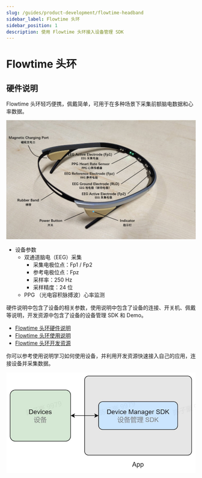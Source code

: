 ```yaml
---
slug: /guides/product-development/flowtime-headband
sidebar_label: Flowtime 头环
sidebar_position: 1
description: 使用 Flowtime 头环接入设备管理 SDK
---
```


# Flowtime 头环

## 硬件说明

Flowtime 头环轻巧便携，佩戴简单，可用于在多种场景下采集前额脑电数据和心率数据。

![Flowtime 头环](./image/flowtime-headband.png)

- 设备参数
  - 双通道脑电（EEG）采集
    - 采集电极位点：Fp1 / Fp2
    - 参考电极位点：Fpz
    - 采样率：250 Hz
    - 采样精度：24 位
  - PPG （光电容积脉搏波）心率监测

硬件说明中包含了设备的相关参数，使用说明中包含了设备的连接、开关机、佩戴等说明，开发资源中包含了设备的设备管理 SDK 和 Demo。

- [Flowtime 头环硬件说明](../../devices/flowtime-headband#hardware-instructions)
- [Flowtime 头环使用说明](../../devices/flowtime-headband#operating-instructions)
- [Flowtime 头环开发资源](../../devices/flowtime-headband#develop-resources)

你可以参考使用说明学习如何使用设备，并利用开发资源快速接入自己的应用，连接设备并采集数据。

![接入设备管理 SDK](./image/integrate-device-manager-sdk.jpg)